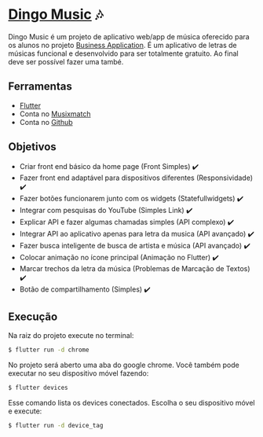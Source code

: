 # [Dingo Music](https://flawless-glider-3ab.notion.site/Dingo-Music-946f98beeca94a2487dc0abfc17521a1) 🎶

Dingo Music é um projeto de aplicativo web/app de música oferecido para os alunos no projeto [Business Application](https://www.linkedin.com/company/business-applications-ita/mycompany/).
É um aplicativo de letras de músicas funcional e desenvolvido para ser totalmente gratuito.
Ao final deve ser possível fazer uma també.

## Ferramentas

- [Flutter](https://flutter.dev/)
- Conta no [Musixmatch](https://developer.musixmatch.com/)
- Conta no [Github](https://github.com/)

## Objetivos

- Criar front end básico da home page (Front Simples) ✔️
- Fazer front end adaptável para dispositivos diferentes (Responsividade) ✔️
- Fazer botões funcionarem junto com os widgets (Statefullwidgets) ✔️
- Integrar com pesquisas do YouTube (Simples Link) ✔️
- Explicar API e fazer algumas chamadas simples (API complexo) ✔️
- Integrar API ao aplicativo apenas para letra da musica (API avançado) ✔️
- Fazer busca inteligente de busca de artista e música (API avançado) ✔️
- Colocar animação no ícone principal (Animação no Flutter) ✔️
- Marcar trechos da letra da música (Problemas de Marcação de Textos) ✔️
- Botão de compartilhamento (Simples) ✔️

## Execução

Na raiz do projeto execute no terminal:

```sh
$ flutter run -d chrome
```

No projeto será aberto uma aba do google chrome. Você também pode executar no seu dispositivo móvel fazendo:

```sh
$ flutter devices
```

Esse comando lista os devices conectados. Escolha o seu dispositivo móvel e execute:

```sh
$ flutter run -d device_tag
```